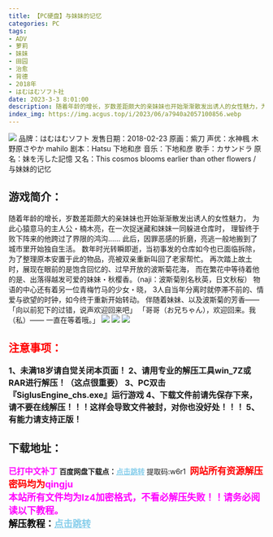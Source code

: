 ```yaml
---
title: 【PC硬盘】与妹妹的记忆
categories: PC
tags:
- ADV
- 萝莉
- 妹妹
- 田园
- 治愈
- 背德
- 2018年
- はむはむソフト社
date: 2023-3-3 8:01:00
description: 随着年龄的增长，岁数差距颇大的亲妹妹也开始渐渐散发出诱人的女性魅力，为此心猿意马的主人公・楠木亮，在一次捉迷藏和妹妹一同躲进仓库时，理智终于败下阵来的他跨过了界限的鸿沟……此后，因罪恶感的折磨，亮逃一般地搬到了城市里开始独自生活。数年时光转瞬即逝，当初事发的仓库如今也已面临拆除，为了整理原本安置于此的物品，亮被双亲重新叫回了老家帮忙。
index_img: https://img.acgus.top/i/2023/06/a7940a2057100856.webp
---
```

![](https://img.acgus.top/i/2023/06/a7940a2057100856.webp)
品牌：はむはむソフト
发售日期：2018-02-23
原画：紫刀
声优：水神楓 木野原さやか mahilo
剧本：Hatsu 下地和彦
音乐：下地和彦
歌手：カサンドラ
原名：妹を汚した記憶
又名：This cosmos blooms earlier than other flowers / 与妹妹的记忆

## 游戏简介：
随着年龄的增长，岁数差距颇大的亲妹妹也开始渐渐散发出诱人的女性魅力，
为此心猿意马的主人公・楠木亮，在一次捉迷藏和妹妹一同躲进仓库时，
理智终于败下阵来的他跨过了界限的鸿沟……
此后，因罪恶感的折磨，亮逃一般地搬到了城市里开始独自生活。
数年时光转瞬即逝，当初事发的仓库如今也已面临拆除，
为了整理原本安置于此的物品，亮被双亲重新叫回了老家帮忙。
再次踏上故土时，展现在眼前的是饱含回忆的、过早开放的波斯菊花海，
而在繁花中等待着他的是、出落得越发可爱的妹妹・秋樱香。（naji：波斯菊别名秋英，日文秋桜）
物语的中心还有着另一位青梅竹马的少女・晓，
3人自当年分离时就停滞不前的、情爱与欲望的时钟，如今终于重新开始转动。
伴随着妹妹、以及波斯菊的芳香——
「向以前犯下的过错，说声欢迎回来吧」
「哥哥（お兄ちゃん），欢迎回来。我（私）—— 一直在等着哦。」
![](https://img.acgus.top/i/2023/06/16c7ef1b69100905.webp)
![](https://img.acgus.top/i/2023/06/52175d1728100901.webp)
![](https://img.acgus.top/i/2023/06/2b768352fa100858.webp)





## <font color=#FF0000 >注意事项：</font>
<font size=3><b>1、未满18岁请自觉关闭本页面！
2、请用专业的解压工具win_7Z或RAR进行解压！（这点很重要）
3、PC双击『SiglusEngine_chs.exe』运行游戏
4、下载文件前请先保存下来，请不要在线解压！！！这样会导致文件被封，对你也没好处！！！
5、有能力请支持正版！</b></font>

## 下载地址：
<font color=#FF00FF size=3><b>已打中文补丁</b></font>
<b>百度网盘下载点：</b><a href="https://pan.baidu.com/s/1M0NcrMiRU51v9h2hhFOYeQ?pwd=w6r1" style="color: #87CEEB;"><b>点击跳转</b></a> 提取码:w6r1
<a style="padding: 0" href="https://post.qingju.org/AD/"><img style="max-width:100%" src="https://img.acgus.top/i/2024/07/478f689b8021d8d499ab43d21acf137a.gif" alt=""></a>
<b><font color=#FF0000 size=4>网站所有资源解压密码均为</b></font><b><font color=#FF00FF size=4>qingju</font><font color=#FF0000 ></font></b><br><b><font color=#FF00FF size=4>本站所有文件均为lz4加密格式，不看必解压失败！！请务必阅读以下教程。</b></font><br><b><font color=#000 size=4>解压教程：</b><a href="https://post.qingju.org/tutorial/000/" style="color: #87CEEB;"><b>点击跳转</b></a>